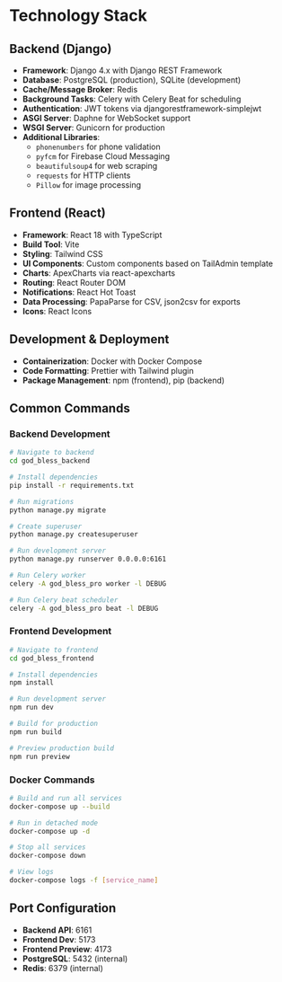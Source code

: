 # Technology Stack

## Backend (Django)
- **Framework**: Django 4.x with Django REST Framework
- **Database**: PostgreSQL (production), SQLite (development)
- **Cache/Message Broker**: Redis
- **Background Tasks**: Celery with Celery Beat for scheduling
- **Authentication**: JWT tokens via djangorestframework-simplejwt
- **ASGI Server**: Daphne for WebSocket support
- **WSGI Server**: Gunicorn for production
- **Additional Libraries**:
  - `phonenumbers` for phone validation
  - `pyfcm` for Firebase Cloud Messaging
  - `beautifulsoup4` for web scraping
  - `requests` for HTTP clients
  - `Pillow` for image processing

## Frontend (React)
- **Framework**: React 18 with TypeScript
- **Build Tool**: Vite
- **Styling**: Tailwind CSS
- **UI Components**: Custom components based on TailAdmin template
- **Charts**: ApexCharts via react-apexcharts
- **Routing**: React Router DOM
- **Notifications**: React Hot Toast
- **Data Processing**: PapaParse for CSV, json2csv for exports
- **Icons**: React Icons

## Development & Deployment
- **Containerization**: Docker with Docker Compose
- **Code Formatting**: Prettier with Tailwind plugin
- **Package Management**: npm (frontend), pip (backend)

## Common Commands

### Backend Development
```bash
# Navigate to backend
cd god_bless_backend

# Install dependencies
pip install -r requirements.txt

# Run migrations
python manage.py migrate

# Create superuser
python manage.py createsuperuser

# Run development server
python manage.py runserver 0.0.0.0:6161

# Run Celery worker
celery -A god_bless_pro worker -l DEBUG

# Run Celery beat scheduler
celery -A god_bless_pro beat -l DEBUG
```

### Frontend Development
```bash
# Navigate to frontend
cd god_bless_frontend

# Install dependencies
npm install

# Run development server
npm run dev

# Build for production
npm run build

# Preview production build
npm run preview
```

### Docker Commands
```bash
# Build and run all services
docker-compose up --build

# Run in detached mode
docker-compose up -d

# Stop all services
docker-compose down

# View logs
docker-compose logs -f [service_name]
```

## Port Configuration
- **Backend API**: 6161
- **Frontend Dev**: 5173
- **Frontend Preview**: 4173
- **PostgreSQL**: 5432 (internal)
- **Redis**: 6379 (internal)